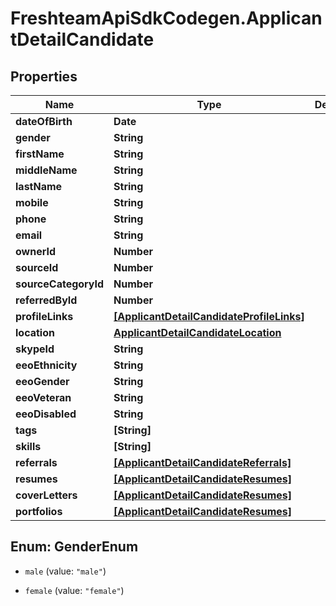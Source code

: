 # FreshteamApiSdkCodegen.ApplicantDetailCandidate

## Properties

| Name                 | Type                                                                                  | Description | Notes      |
| -------------------- | ------------------------------------------------------------------------------------- | ----------- | ---------- |
| **dateOfBirth**      | **Date**                                                                              |             | [optional] |
| **gender**           | **String**                                                                            |             | [optional] |
| **firstName**        | **String**                                                                            |             | [optional] |
| **middleName**       | **String**                                                                            |             | [optional] |
| **lastName**         | **String**                                                                            |             | [optional] |
| **mobile**           | **String**                                                                            |             | [optional] |
| **phone**            | **String**                                                                            |             | [optional] |
| **email**            | **String**                                                                            |             | [optional] |
| **ownerId**          | **Number**                                                                            |             | [optional] |
| **sourceId**         | **Number**                                                                            |             | [optional] |
| **sourceCategoryId** | **Number**                                                                            |             | [optional] |
| **referredById**     | **Number**                                                                            |             | [optional] |
| **profileLinks**     | [**[ApplicantDetailCandidateProfileLinks]**](ApplicantDetailCandidateProfileLinks.md) |             | [optional] |
| **location**         | [**ApplicantDetailCandidateLocation**](ApplicantDetailCandidateLocation.md)           |             | [optional] |
| **skypeId**          | **String**                                                                            |             | [optional] |
| **eeoEthnicity**     | **String**                                                                            |             | [optional] |
| **eeoGender**        | **String**                                                                            |             | [optional] |
| **eeoVeteran**       | **String**                                                                            |             | [optional] |
| **eeoDisabled**      | **String**                                                                            |             | [optional] |
| **tags**             | **[String]**                                                                          |             | [optional] |
| **skills**           | **[String]**                                                                          |             | [optional] |
| **referrals**        | [**[ApplicantDetailCandidateReferrals]**](ApplicantDetailCandidateReferrals.md)       |             | [optional] |
| **resumes**          | [**[ApplicantDetailCandidateResumes]**](ApplicantDetailCandidateResumes.md)           |             | [optional] |
| **coverLetters**     | [**[ApplicantDetailCandidateResumes]**](ApplicantDetailCandidateResumes.md)           |             | [optional] |
| **portfolios**       | [**[ApplicantDetailCandidateResumes]**](ApplicantDetailCandidateResumes.md)           |             | [optional] |

## Enum: GenderEnum

- `male` (value: `"male"`)

- `female` (value: `"female"`)
